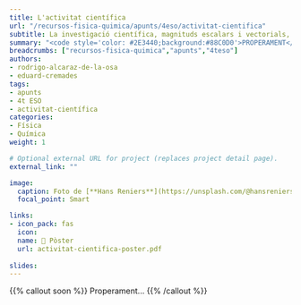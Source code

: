 ```yaml
---
title: L'activitat científica
url: "/recursos-fisica-quimica/apunts/4eso/activitat-cientifica"
subtitle: La investigació científica, magnituds escalars i vectorials, anàlisi dimensional, errors en la mesura i expressió de resultats
summary: "<code style='color: #2E3440;background:#88C0D0'>PROPERAMENT</code> <br> La investigació científica. Magnituds escalars i vectorials. Anàlisi dimensional. Errors en la mesura. Expressió de resultats."
breadcrumbs: ["recursos-fisica-quimica","apunts","4teso"]
authors:
- rodrigo-alcaraz-de-la-osa
- eduard-cremades
tags:
- apunts
- 4t ESO
- activitat-científica
categories:
- Física
- Química
weight: 1

# Optional external URL for project (replaces project detail page).
external_link: ""

image:
  caption: Foto de [**Hans Reniers**](https://unsplash.com/@hansreniers) en [Unsplash](https://unsplash.com)
  focal_point: Smart

links:
- icon_pack: fas
  icon:
  name: 📜 Pòster
  url: activitat-cientifica-poster.pdf
  
slides: 
---
```


{{% callout soon %}}
Properament...
{{% /callout %}}